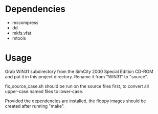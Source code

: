 
# Dependencies

- mscompress
- dd
- mkfs.vfat
- mtools

# Usage

Grab WIN31 subdirectory from the SimCity 2000 Special Edition CD-ROM and put it in this project directory. Rename it from "WIN31" to "source".

fix\_source\_case.sh should be run on the source files first, to convert all upper-case named files to lower-case.

Provided the dependencies are installed, the floppy images should be created after running "make".

